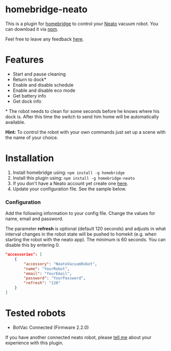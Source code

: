 # homebridge-neato

This is a plugin for [homebridge](https://github.com/nfarina/homebridge) to control your [Neato](https://www.neatorobotics.com/) vacuum robot. You can download it via [npm](https://www.npmjs.com/package/homebridge-neato).

Feel free to leave any feedback [here](https://github.com/naofireblade/homebridge-neato/issues).

# Features

- Start and pause cleaning
- Return to dock\*
- Enable and disable schedule
- Enable and disable eco mode
- Get battery info
- Get dock info

\* The robot needs to clean for some seconds before he knows where his dock is. After this time the switch to send him home will be automatically available.

**Hint:** To control the robot with your own commands just set up a scene with the name of your choice.

# Installation

1. Install homebridge using: `npm install -g homebridge`
2. Install this plugin using: `npm install -g homebridge-neato`
3. If you don't have a Neato account yet create one [here](https://www.neatorobotics.com/create-account/).
4. Update your configuration file. See the sample below.

### Configuration

Add the following information to your config file. Change the values for name, email and password.

The parameter **refresh** is optional (default 120 seconds) and adjusts in what interval changes in the robot state will be pushed to homekit (e.g. when starting the robot with the neato app). The minimum is 60 seconds. You can disable this by entering 0.

```json
"accessories": [
	{
		"accessory": "NeatoVacuumRobot",
		"name": "YourRobot",
		"email": "YourEmail",
		"password": "YourPassword",
		"refresh": "120"
	}
]
```

# Tested robots

- BotVac Connected (Firmware 2.2.0)

If you have another connected neato robot, please [tell me](https://github.com/naofireblade/homebridge-neato/issues) about your experience with this plugin.